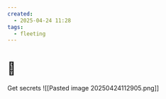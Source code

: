 ```yaml
---
created:
  - 2025-04-24 11:28
tags:
  - fleeting
---
```

# 🔷 
Get secrets
![[Pasted image 20250424112905.png]]